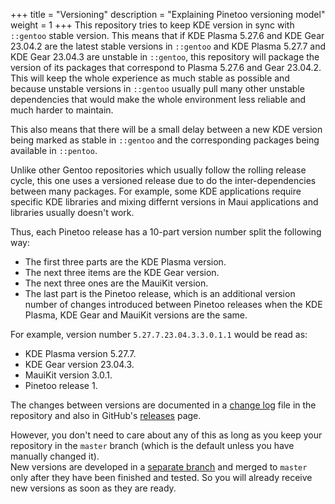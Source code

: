 +++
title = "Versioning"
description = "Explaining Pinetoo versioning model"
weight = 1
+++
This repository tries to keep KDE version in sync with `::gentoo` stable version. This means that if KDE Plasma 5.27.6 and KDE Gear 23.04.2 are the latest stable versions in `::gentoo` and KDE Plasma 5.27.7 and KDE Gear 23.04.3 are unstable in `::gentoo`, this repository will package the version of its packages that correspond to Plasma 5.27.6 and Gear 23.04.2. This will keep the whole experience as much stable as possible and because unstable versions in `::gentoo` usually pull many other unstable dependencies that would make the whole environment less reliable and much harder to maintain.

This also means that there will be a small delay between a new KDE version being marked as stable in `::gentoo` and the corresponding packages being available in `::pentoo`.

Unlike other Gentoo repositories which usually follow the rolling release cycle, this one uses a versioned release due to do the inter-dependencies between many packages. For example, some KDE applications require specific KDE libraries and mixing differnt versions in Maui applications and libraries usually doesn't work.

Thus, each Pinetoo release has a 10-part version number split the following way:

* The first three parts are the KDE Plasma version.
* The next three items are the KDE Gear version.
* The next three ones are the MauiKit version.
* The last part is the Pinetoo release, which is an additional version number of changes introduced between Pinetoo releases when the KDE Plasma, KDE Gear and MauiKit versions are the same.

For example, version number `5.27.7.23.04.3.3.0.1.1` would be read as:

* KDE Plasma version 5.27.7.
* KDE Gear version 23.04.3.
* MauiKit version 3.0.1.
* Pinetoo release 1.

The changes between versions are documented in a [change log](https://github.com/pinetoo/pinetoo/blob/master/CHANGELOG.md) file in the repository and also in GitHub's [releases](https://github.com/pinetoo/pinetoo/releases) page.

However, you don't need to care about any of this as long as you keep your repository in the `master` branch (which is the default unless you have manually changed it).  
New versions are developed in a [separate branch](https://github.com/pinetoo/pinetoo/branches) and merged to `master` only after they have been finished and tested. So you will already receive new versions as soon as they are ready.
